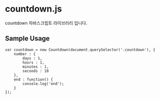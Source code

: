 # countdown.js

countdown 자바스크립트 라이브러리 입니다.

## Sample Usage

```
var countdown = new Countdown(document.querySelector('.countdown'), {
    number : {
        days : 1,
        hours : 1,
        minutes : 1,
        seconds : 10
    },
    end : function() {
        console.log('end');
    }
});
```